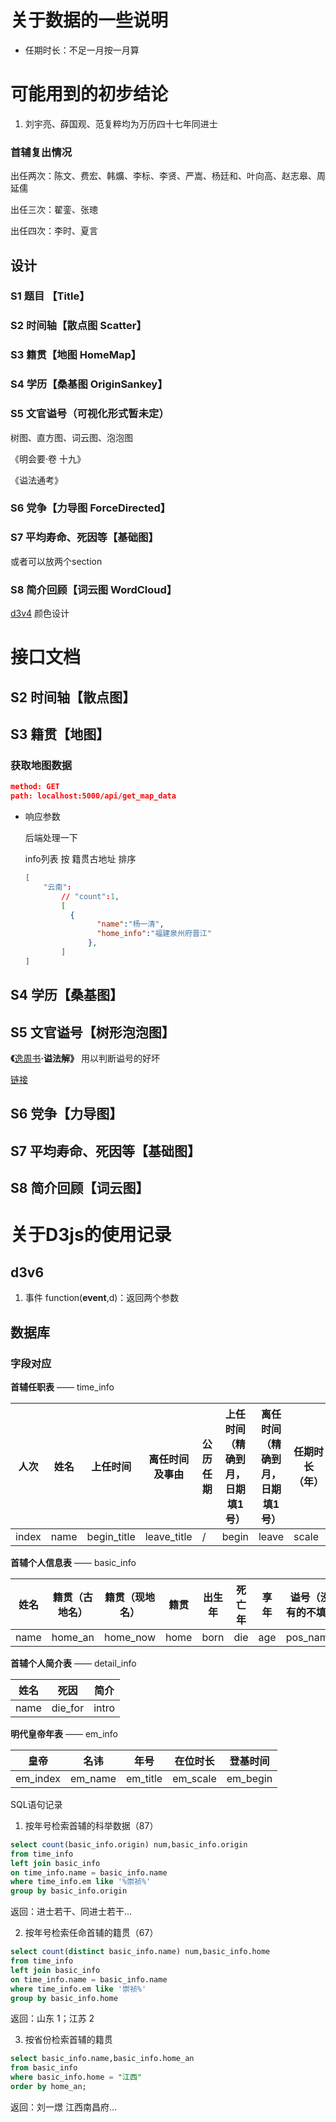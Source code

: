 # 关于数据的一些说明

- 任期时长：不足一月按一月算

# 可能用到的初步结论

1. 刘宇亮、薛国观、范复粹均为万历四十七年同进士

### 首辅复出情况

出任两次：陈文、费宏、韩爌、李标、李贤、严嵩、杨廷和、叶向高、赵志皋、周延儒

出任三次：翟銮、张璁

出任四次：李时、夏言

## 设计

### S1 题目 【Title】

### S2 时间轴【散点图 Scatter】

### S3 籍贯【地图 HomeMap】

### S4 学历【桑基图 OriginSankey】

### S5 文官谥号（可视化形式暂未定）

树图、直方图、词云图、泡泡图

《明会要·卷 十九》

《谥法通考》

### S6 党争【力导图 ForceDirected】

### S7 平均寿命、死因等【基础图】

或者可以放两个section

### S8 简介回顾【词云图 WordCloud】

[d3v4](https://github.com/d3/d3-scale-chromatic/blob/master/README.md) 颜色设计

# 接口文档

## S2 时间轴【散点图】



## S3 籍贯【地图】

### 获取地图数据

```json
method: GET
path: localhost:5000/api/get_map_data
```

- 响应参数

  后端处理一下

  info列表 按 籍贯古地址 排序

  ```json
  [
      "云南":
          // "count":1,
          [
      		{
                  "name":"杨一清",
                  "home_info":"福建泉州府晋江"
     			},
          ]
  ]
  ```

## S4 学历【桑基图】



## S5 文官谥号【树形泡泡图】

**《**[逸周书](https://zh.wikipedia.org/wiki/逸周書)**·谥法解》** 用以判断谥号的好坏

[链接](https://zh.wikipedia.org/wiki/%E8%B0%A5%E5%8F%B7#%E8%A7%84%E5%88%99)



## S6 党争【力导图】

## S7 平均寿命、死因等【基础图】

## S8 简介回顾【词云图】

# 关于D3js的使用记录

## d3v6

1. 事件 function(**event**,d)：返回两个参数

## 数据库

### 字段对应

**首辅任职表** —— time_info

| 人次  | 姓名 | 上任时间    | 离任时间及事由 | 公历任期 | 上任时间（精确到月，日期填1号） | 离任时间（精确到月，日期填1号） | 任期时长（年） | 辅佐帝王 | 上任年龄  |
| ----- | ---- | ----------- | -------------- | -------- | ------------------------------- | ------------------------------- | -------------- | -------- | --------- |
| index | name | begin_title | leave_title    | /        | begin                           | leave                           | scale          | em       | begin_age |

**首辅个人信息表** —— basic_info

| 姓名 | 籍贯（古地名） | 籍贯（现地名） | 籍贯 | 出生年 | 死亡年 | 享年 | 谥号（没有的不填） | 学历   |
| ---- | -------------- | -------------- | ---- | ------ | ------ | ---- | ------------------ | ------ |
| name | home_an        | home_now       | home | born   | die    | age  | pos_name           | origin |

**首辅个人简介表** —— detail_info

| 姓名 | 死因    | 简介  |
| ---- | ------- | ----- |
| name | die_for | intro |

**明代皇帝年表** —— em_info

| 皇帝     | 名讳    | 年号     | 在位时长 | 登基时间 |
| -------- | ------- | -------- | -------- | -------- |
| em_index | em_name | em_title | em_scale | em_begin |

SQL语句记录

1. 按年号检索首辅的科举数据（87）

```sql
select count(basic_info.origin) num,basic_info.origin
from time_info
left join basic_info
on time_info.name = basic_info.name
where time_info.em like '%崇祯%'
group by basic_info.origin
```

返回：进士若干、同进士若干...

2. 按年号检索任命首辅的籍贯（67）

```sql
select count(distinct basic_info.name) num,basic_info.home
from time_info
left join basic_info
on time_info.name = basic_info.name
where time_info.em like '崇祯%'
group by basic_info.home
```

返回：山东 1；江苏 2

3. 按省份检索首辅的籍贯

```sql
select basic_info.name,basic_info.home_an
from basic_info
where basic_info.home = "江西"
order by home_an;
```

返回：刘一燝  江西南昌府...